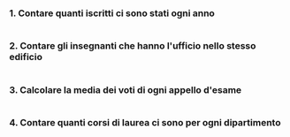 ### 1. Contare quanti iscritti ci sono stati ogni anno

```sql

```

### 2. Contare gli insegnanti che hanno l'ufficio nello stesso edificio

```sql

```

### 3. Calcolare la media dei voti di ogni appello d'esame

```sql

```

### 4. Contare quanti corsi di laurea ci sono per ogni dipartimento

```sql

```
